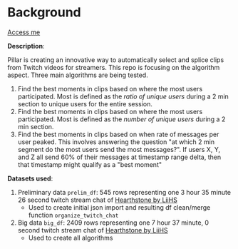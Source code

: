 # Background

[Access me](https://github.com/pomkos/twitch_chat_analysis/blob/main/pillar.ipynb)

__Description__:

Pillar is creating an innovative way to automatically select and splice clips from Twitch videos for streamers. This repo is focusing on the algorithm aspect. Three main algorithms are being tested.

1. Find the best moments in clips based on where the most users participated. Most is defined as the *ratio of unique users* during a 2 min section to unique users for the entire session.
1. Find the best moments in clips based on where the most users participated. Most is defined as the *number of unique users* during a 2 min section.
1. Find the best moments in clips based on when rate of messages per user peaked. This involves answering the question "at which 2 min segment do the most users send the most messages?". If users X, Y, and Z all send 60% of their messages at timestamp range delta, then that timestamp might qualify as a "best moment"

__Datasets used__:
1. Preliminary data `prelim_df`: 545 rows representing one 3 hour 35 minute 26 second twitch stream chat of [Hearthstone by LiiHS](https://www.twitch.tv/videos/963184458)
    * Used to create initial json import and resulting df clean/merge function `organize_twitch_chat`
2. Big data `big_df`: 2409 rows representing one 7 hour 37 minute, 0 second twitch stream chat of [Hearthstone by LiiHS](https://www.twitch.tv/videos/955629991)
    * Used to create all algorithms

